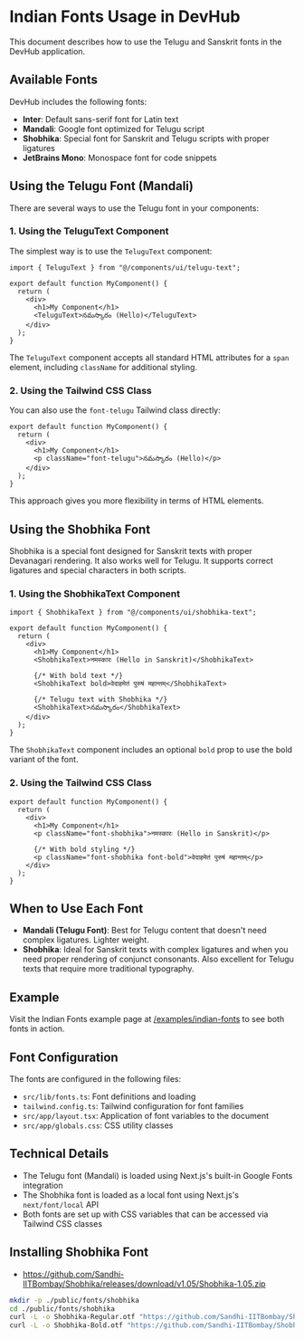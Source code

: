 # Indian Fonts Usage in DevHub

This document describes how to use the Telugu and Sanskrit fonts in the DevHub application.

## Available Fonts

DevHub includes the following fonts:

- **Inter**: Default sans-serif font for Latin text
- **Mandali**: Google font optimized for Telugu script
- **Shobhika**: Special font for Sanskrit and Telugu scripts with proper ligatures
- **JetBrains Mono**: Monospace font for code snippets

## Using the Telugu Font (Mandali)

There are several ways to use the Telugu font in your components:

### 1. Using the TeluguText Component

The simplest way is to use the `TeluguText` component:

```tsx
import { TeluguText } from "@/components/ui/telugu-text";

export default function MyComponent() {
  return (
    <div>
      <h1>My Component</h1>
      <TeluguText>నమస్కారం (Hello)</TeluguText>
    </div>
  );
}
```

The `TeluguText` component accepts all standard HTML attributes for a `span` element, including `className` for additional styling.

### 2. Using the Tailwind CSS Class

You can also use the `font-telugu` Tailwind class directly:

```tsx
export default function MyComponent() {
  return (
    <div>
      <h1>My Component</h1>
      <p className="font-telugu">నమస్కారం (Hello)</p>
    </div>
  );
}
```

This approach gives you more flexibility in terms of HTML elements.

## Using the Shobhika Font

Shobhika is a special font designed for Sanskrit texts with proper Devanagari rendering. It also works well for Telugu. It supports correct ligatures and special characters in both scripts.

### 1. Using the ShobhikaText Component

```tsx
import { ShobhikaText } from "@/components/ui/shobhika-text";

export default function MyComponent() {
  return (
    <div>
      <h1>My Component</h1>
      <ShobhikaText>नमस्कारः (Hello in Sanskrit)</ShobhikaText>

      {/* With bold text */}
      <ShobhikaText bold>वेदाहमेतं पुरुषं महान्तम्</ShobhikaText>

      {/* Telugu text with Shobhika */}
      <ShobhikaText>నమస్కారం</ShobhikaText>
    </div>
  );
}
```

The `ShobhikaText` component includes an optional `bold` prop to use the bold variant of the font.

### 2. Using the Tailwind CSS Class

```tsx
export default function MyComponent() {
  return (
    <div>
      <h1>My Component</h1>
      <p className="font-shobhika">नमस्कारः (Hello in Sanskrit)</p>

      {/* With bold styling */}
      <p className="font-shobhika font-bold">वेदाहमेतं पुरुषं महान्तम्</p>
    </div>
  );
}
```

## When to Use Each Font

- **Mandali (Telugu Font)**: Best for Telugu content that doesn't need complex ligatures. Lighter weight.
- **Shobhika**: Ideal for Sanskrit texts with complex ligatures and when you need proper rendering of conjunct consonants. Also excellent for Telugu texts that require more traditional typography.

## Example

Visit the Indian Fonts example page at [/examples/indian-fonts](/examples/indian-fonts) to see both fonts in action.

## Font Configuration

The fonts are configured in the following files:

- `src/lib/fonts.ts`: Font definitions and loading
- `tailwind.config.ts`: Tailwind configuration for font families
- `src/app/layout.tsx`: Application of font variables to the document
- `src/app/globals.css`: CSS utility classes

## Technical Details

- The Telugu font (Mandali) is loaded using Next.js's built-in Google Fonts integration
- The Shobhika font is loaded as a local font using Next.js's `next/font/local` API
- Both fonts are set up with CSS variables that can be accessed via Tailwind CSS classes

## Installing Shobhika Font

- https://github.com/Sandhi-IITBombay/Shobhika/releases/download/v1.05/Shobhika-1.05.zip

```sh
mkdir -p ./public/fonts/shobhika
cd ./public/fonts/shobhika
curl -L -o Shobhika-Regular.otf "https://github.com/Sandhi-IITBombay/Shobhika/raw/master/Fonts/Shobhika-Regular.otf"
curl -L -o Shobhika-Bold.otf "https://github.com/Sandhi-IITBombay/Shobhika/raw/master/Fonts/Shobhika-Bold.otf"
```
